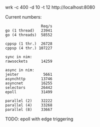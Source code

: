 wrk -c 400 -d 10 -t 12 http://localhost:8080

Current numbers:

                    Req/s
    go (1 thread)   23941
    go (4 threads)  58552
    
    cppsp (1 thr.)  26728
    cppsp (4 thr.) 107227
    
    sync in nim:
    rawsockets      14259
    
    async in nim:
    jester           5661
    asynchttp       13746
    asyncnet        16255
    selectors       26442
    epoll           31499
    
    parallel (2)    32222
    parallel (4)    33268
    parallel (8)    33667

TODO: epoll with edge triggering
